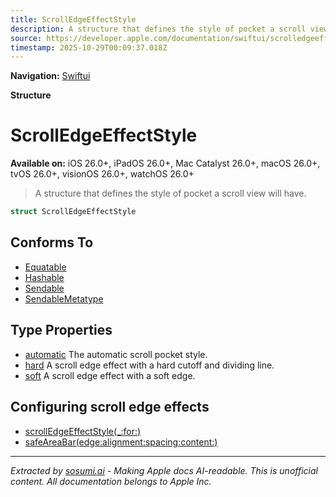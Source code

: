 ```yaml
---
title: ScrollEdgeEffectStyle
description: A structure that defines the style of pocket a scroll view will have.
source: https://developer.apple.com/documentation/swiftui/scrolledgeeffectstyle
timestamp: 2025-10-29T00:09:37.018Z
---
```


**Navigation:** [Swiftui](/documentation/swiftui)

**Structure**

# ScrollEdgeEffectStyle

**Available on:** iOS 26.0+, iPadOS 26.0+, Mac Catalyst 26.0+, macOS 26.0+, tvOS 26.0+, visionOS 26.0+, watchOS 26.0+

> A structure that defines the style of pocket a scroll view will have.

```swift
struct ScrollEdgeEffectStyle
```

## Conforms To

- [Equatable](/documentation/Swift/Equatable)
- [Hashable](/documentation/Swift/Hashable)
- [Sendable](/documentation/Swift/Sendable)
- [SendableMetatype](/documentation/Swift/SendableMetatype)

## Type Properties

- [automatic](/documentation/swiftui/scrolledgeeffectstyle/automatic) The automatic scroll pocket style.
- [hard](/documentation/swiftui/scrolledgeeffectstyle/hard) A scroll edge effect with a hard cutoff and dividing line.
- [soft](/documentation/swiftui/scrolledgeeffectstyle/soft) A scroll edge effect with a soft edge.

## Configuring scroll edge effects

- [scrollEdgeEffectStyle(_:for:)](/documentation/swiftui/view/scrolledgeeffectstyle(_:for:))
- [safeAreaBar(edge:alignment:spacing:content:)](/documentation/swiftui/view/safeareabar(edge:alignment:spacing:content:))

---

*Extracted by [sosumi.ai](https://sosumi.ai) - Making Apple docs AI-readable.*
*This is unofficial content. All documentation belongs to Apple Inc.*

